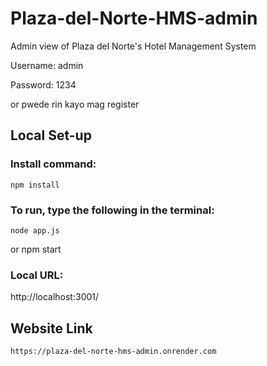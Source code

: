 # Plaza-del-Norte-HMS-admin
Admin view of Plaza del Norte's Hotel Management System

Username: admin

Password: 1234

or pwede rin kayo mag register

## Local Set-up

### Install command:
    npm install

### To run, type the following in the terminal:
    node app.js
or
    npm start

### Local URL:
http://localhost:3001/

## Website Link
    https://plaza-del-norte-hms-admin.onrender.com